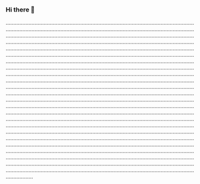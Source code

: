 ### Hi there 👋

..................................................................................................................................................................................................................................................................................................................................................................................................................................................................................................................................................................................................................................................................................................................................................................................................................................................................................................................................................................................................................................................................................................................................................................................................................................................................................................................................................................................................................................................................................................................................................................................................................................................................................................................................................................................................................................................................................................................................................................................................................................................................................................................................................................................................................................................................................................................................................................................................................................................................................................................................................................................................................................................................................................................................................................................................................................................................................................................................................................................................................................................................................................................